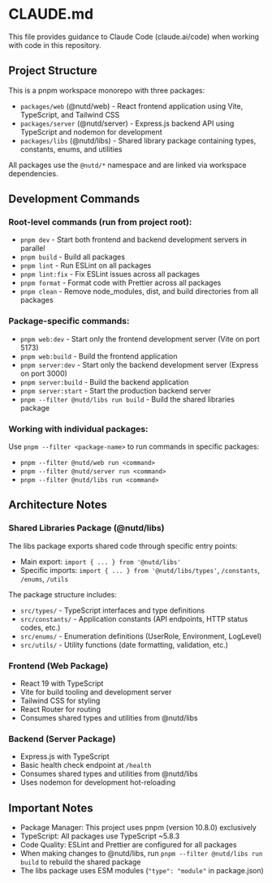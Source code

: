# CLAUDE.md

This file provides guidance to Claude Code (claude.ai/code) when working with code in this repository.

## Project Structure

This is a pnpm workspace monorepo with three packages:

- `packages/web` (@nutd/web) - React frontend application using Vite, TypeScript, and Tailwind CSS
- `packages/server` (@nutd/server) - Express.js backend API using TypeScript and nodemon for development
- `packages/libs` (@nutd/libs) - Shared library package containing types, constants, enums, and utilities

All packages use the `@nutd/*` namespace and are linked via workspace dependencies.

## Development Commands

### Root-level commands (run from project root):
- `pnpm dev` - Start both frontend and backend development servers in parallel
- `pnpm build` - Build all packages
- `pnpm lint` - Run ESLint on all packages
- `pnpm lint:fix` - Fix ESLint issues across all packages
- `pnpm format` - Format code with Prettier across all packages
- `pnpm clean` - Remove node_modules, dist, and build directories from all packages

### Package-specific commands:
- `pnpm web:dev` - Start only the frontend development server (Vite on port 5173)
- `pnpm web:build` - Build the frontend application
- `pnpm server:dev` - Start only the backend development server (Express on port 3000)
- `pnpm server:build` - Build the backend application
- `pnpm server:start` - Start the production backend server
- `pnpm --filter @nutd/libs run build` - Build the shared libraries package

### Working with individual packages:
Use `pnpm --filter <package-name>` to run commands in specific packages:
- `pnpm --filter @nutd/web run <command>`
- `pnpm --filter @nutd/server run <command>`
- `pnpm --filter @nutd/libs run <command>`

## Architecture Notes

### Shared Libraries Package (@nutd/libs)
The libs package exports shared code through specific entry points:
- Main export: `import { ... } from '@nutd/libs'`
- Specific imports: `import { ... } from '@nutd/libs/types'`, `/constants`, `/enums`, `/utils`

The package structure includes:
- `src/types/` - TypeScript interfaces and type definitions
- `src/constants/` - Application constants (API endpoints, HTTP status codes, etc.)
- `src/enums/` - Enumeration definitions (UserRole, Environment, LogLevel)
- `src/utils/` - Utility functions (date formatting, validation, etc.)

### Frontend (Web Package)
- React 19 with TypeScript
- Vite for build tooling and development server
- Tailwind CSS for styling
- React Router for routing
- Consumes shared types and utilities from @nutd/libs

### Backend (Server Package)
- Express.js with TypeScript
- Basic health check endpoint at `/health`
- Consumes shared types and utilities from @nutd/libs
- Uses nodemon for development hot-reloading

## Important Notes

- Package Manager: This project uses pnpm (version 10.8.0) exclusively
- TypeScript: All packages use TypeScript ~5.8.3
- Code Quality: ESLint and Prettier are configured for all packages
- When making changes to @nutd/libs, run `pnpm --filter @nutd/libs run build` to rebuild the shared package
- The libs package uses ESM modules (`"type": "module"` in package.json)